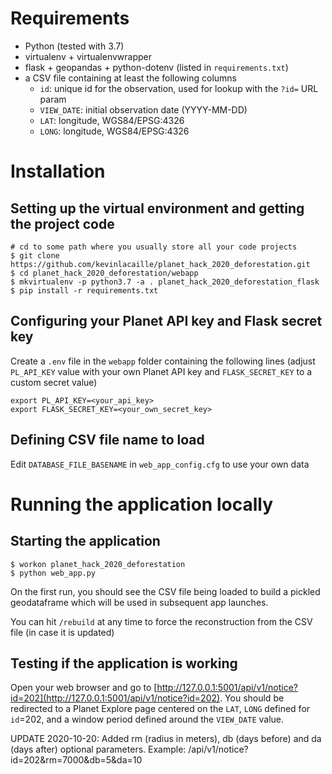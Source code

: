 # Requirements

* Python (tested with 3.7)
* virtualenv + virtualenvwrapper
* flask + geopandas + python-dotenv (listed in `requirements.txt`)
* a CSV file containing at least the following columns
    * `id`: unique id for the observation, used for lookup with the `?id=` URL param
    * `VIEW_DATE`: initial observation date (YYYY-MM-DD)
    * `LAT`: longitude, WGS84/EPSG:4326
    * `LONG`: longitude, WGS84/EPSG:4326

# Installation

## Setting up the virtual environment and getting the project code

```
# cd to some path where you usually store all your code projects
$ git clone https://github.com/kevinlacaille/planet_hack_2020_deforestation.git
$ cd planet_hack_2020_deforestation/webapp
$ mkvirtualenv -p python3.7 -a . planet_hack_2020_deforestation_flask
$ pip install -r requirements.txt
```

## Configuring your Planet API key and Flask secret key

Create a `.env` file in the `webapp` folder containing the following lines (adjust `PL_API_KEY` value with your own Planet API key and `FLASK_SECRET_KEY` to a custom secret value)

```
export PL_API_KEY=<your_api_key>
export FLASK_SECRET_KEY=<your_own_secret_key>
```

## Defining CSV file name to load

Edit `DATABASE_FILE_BASENAME` in `web_app_config.cfg` to use your own data

# Running the application locally

## Starting the application

```
$ workon planet_hack_2020_deforestation
$ python web_app.py
```

On the first run, you should see the CSV file being loaded to build a pickled geodataframe which will be used in subsequent app launches.

You can hit `/rebuild` at any time to force the reconstruction from the CSV file (in case it is updated)

## Testing if the application is working

Open your web browser and go to [http://127.0.0.1:5001/api/v1/notice?id=202](http://127.0.0.1:5001/api/v1/notice?id=202). You should be redirected to a Planet Explore page centered on the `LAT`, `LONG` defined for `id`=202, and a window period defined around the `VIEW_DATE` value. 

UPDATE 2020-10-20: Added rm (radius in meters), db (days before) and da (days after) optional parameters. Example: /api/v1/notice?id=202&rm=7000&db=5&da=10
